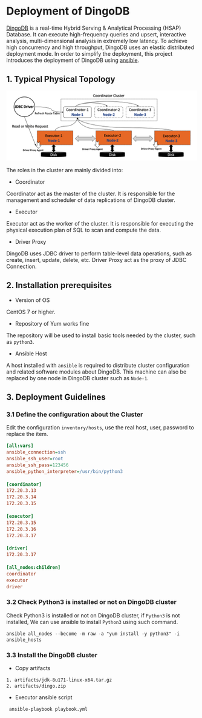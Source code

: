 # Deployment of DingoDB
[DingoDB](https://github.com/dingodb/dingo) is a real-time Hybrid Serving & Analytical Processing (HSAP) Database. It can execute high-frequency queries and upsert, interactive analysis, multi-dimensional analysis in extremely low latency. To achieve high concurrency and high throughput, DingoDB uses an elastic distributed deployment mode.
In order to simplify the deployment, this project introduces the deployment of DingoDB using [ansible](https://www.ansible.com/).

## 1. Typical Physical Topology

![Physical Topology about DingoDB](./refer/cluster_topology.png)

The roles in the cluster are mainly divided into:

- Coordinator

Coordinator act as the master of the cluster. It is responsible for the management and scheduler of data replications of DingoDB cluster.

- Executor

Executor act as the worker of the cluster. It is responsible for executing the physical execution plan of  SQL to scan and compute the data.

- Driver Proxy

DingoDB uses JDBC driver to perform table-level data operations, such as create, insert, update, delete, etc. Driver Proxy act as the proxy of JDBC Connection.


## 2. Installation prerequisites

- Version of OS

CentOS 7 or higher.

- Repository of Yum works fine

The repository will be used to install basic tools needed by the cluster, such as `python3`.

- Ansible Host

A host installed with `ansible` is required to  distribute cluster configuration and related software modules about DingoDB. This machine can also be replaced by one node in DingoDB cluster such as `Node-1`.

## 3. Deployment Guidelines

### 3.1 Define the configuration about the Cluster

Edit the configuration `inventory/hosts`, use the real host, user, password to replace the item.

```cfg
[all:vars]
ansible_connection=ssh
ansible_ssh_user=root
ansible_ssh_pass=123456
ansible_python_interpreter=/usr/bin/python3

[coordinator]
172.20.3.13 
172.20.3.14
172.20.3.15

[executor]
172.20.3.15
172.20.3.16
172.20.3.17

[driver]
172.20.3.17

[all_nodes:children]
coordinator
executor
driver
```

### 3.2 Check Python3 is installed or not on DingoDB cluster

Check Python3 is installed or not on DingoDB cluster, if `Python3` is not installed, We can use ansible to install `Python3` using such command.

```shell
ansible all_nodes --become -m raw -a "yum install -y python3" -i ansible_hosts
```

### 3.3 Install the DingoDB cluster

- Copy artifacts 

```
1. artifacts/jdk-8u171-linux-x64.tar.gz
2. artifacts/dingo.zip
```

- Executor ansible script

```shell
 ansible-playbook playbook.yml
```